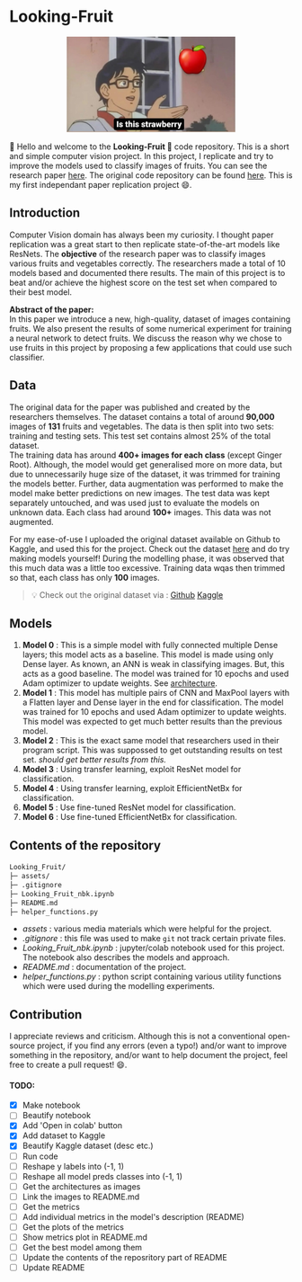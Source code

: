 # Looking-Fruit

<p align="center">
    <img width=300 height=170 src="assets/meme.jpeg">
</p>

:wave: Hello and welcome to the **Looking-Fruit :apple:** code repository. This is a short and simple computer vision project. In this project, I replicate and try to improve the models used to classify images of fruits. You can see the research paper [here](https://www.researchgate.net/publication/321475443_Fruit_recognition_from_images_using_deep_learning). The original code repository can be found [here](https://github.com/Horea94/Fruit-Images-Dataset). This is my first independant paper replication project :smile:.

## Introduction

Computer Vision domain has always been my curiosity. I thought paper replication was a great start to then replicate state-of-the-art models like ResNets.
The **objective** of the research paper was to classify images various fruits and vegetables correctly. The researchers made a total of 10 models based and documented there results. The main of this project is to beat and/or achieve the highest score on the test set when compared to their best model.

**Abstract of the paper:**  
In this paper we introduce a new, high-quality, dataset of images
containing fruits. We also present the results of some numerical experiment for training a neural network to detect fruits. We discuss the
reason why we chose to use fruits in this project by proposing a few
applications that could use such classifier.

## Data

The original data for the paper was published and created by the researchers themselves. The dataset contains a total of around **90,000** images of **131** fruits and vegetables. The data is then split into two sets: training and testing sets. This test set contains almost 25% of the total dataset.  
The training data has around **400+ images for each class** (except Ginger Root). Although, the model would get generalised more on more data, but due to unnecessarily huge size of the dataset, it was trimmed for training the models better. Further, data augmentation was performed to make the model make better predictions on new images.
The test data was kept separately untouched, and was used just to evaluate the models on unknown data. Each class had around **100+** images. This data was not augmented.

For my ease-of-use I uploaded the original dataset available on Github to Kaggle, and used this for the project. Check out the dataset [here](https://www.kaggle.com/datasets/ishandandekar/fruitimagedataset) and do try making models yourself! During the modelling phase, it was observed that this much data was a little too excessive. Training data wqas then trimmed so that, each class has only **100** images.

> :bulb: Check out the original dataset via : [Github](https://github.com/Horea94/Fruit-Images-Dataset) [Kaggle](https://www.kaggle.com/datasets/moltean/fruits)

## Models

1. **Model 0** : This is a simple model with fully connected multiple Dense layers; this model acts as a baseline. This model is made using only Dense layer. As known, an ANN is weak in classifying images. But, this acts as a good baseline. The model was trained for 10 epochs and used Adam optimizer to update weights. See [architecture](assets/meme.jpeg).
1. **Model 1** : This model has multiple pairs of CNN and MaxPool layers with a Flatten layer and Dense layer in the end for classification. The model was trained for 10 epochs and used Adam optimizer to update weights. This model was expected to get much better results than the previous model.
1. **Model 2** : This is the exact same model that researchers used in their program script. This was suppossed to get outstanding results on test set. _should get better results from this._
1. **Model 3** : Using transfer learning, exploit ResNet model for classification.
1. **Model 4** : Using transfer learning, exploit EfficientNetBx for classification.
1. **Model 5** : Use fine-tuned ResNet model for classification.
1. **Model 6** : Use fine-tuned EfficientNetBx for classification.

## Contents of the repository

```
Looking_Fruit/
├─ assets/
├─ .gitignore
├─ Looking_Fruit_nbk.ipynb
├─ README.md
├─ helper_functions.py
```

- _assets_ : various media materials which were helpful for the project.
- _.gitignore_ : this file was used to make `git` not track certain private files.
- _Looking_Fruit_nbk.ipynb_ : jupyter/colab notebook used for this project. The notebook also describes the models and approach.
- _README.md_ : documentation of the project.
- _helper_functions.py_ : python script containing various utility functions which were used during the modelling experiments.

## Contribution

I appreciate reviews and criticism. Although this is not a conventional open-source project, if you find any errors (even a typo!) and/or want to improve something in the repository, and/or want to help document the project, feel free to create a pull request! :smile:.

#### TODO:

- [x] Make notebook
- [ ] Beautify notebook
- [x] Add 'Open in colab' button
- [x] Add dataset to Kaggle
- [x] Beautify Kaggle dataset (desc etc.)
- [ ] Run code
- [ ] Reshape y labels into (-1, 1)
- [ ] Reshape all model preds classes into (-1, 1)
- [ ] Get the architectures as images
- [ ] Link the images to README.md
- [ ] Get the metrics
- [ ] Add individual metrics in the model's description (README)
- [ ] Get the plots of the metrics
- [ ] Show metrics plot in README.md
- [ ] Get the best model among them
- [ ] Update the contents of the reposritory part of README
- [ ] Update README
